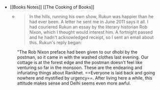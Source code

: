 - [[Books Notes]] [[The Cooking of Books]]
	- > In the hills, running his own show, Rukun was happier than he had ever been. A letter he sent me in June 2011 says it all. I had couriered Rukun an essay by the literary historian Rob Nixon, which I thought would interest him. A fortnight passed and he hadn't acknowledged receipt, so I sent an email about this. Rukun's reply began:
	  
	  "The Rob Nixon preface had been given to our dhobi by the postman, so it came in with the washed clothes last evening. Our cottage is at the forest edge and the postman doesn't feel like venturing so far in the monsoon. These are the endearing and infuriating things about Ranikhet. ==Everyone is laid back and going nowhere and mystified by urgency==. After living here a while, this attitude makes sense and Delhi seems even more awful.